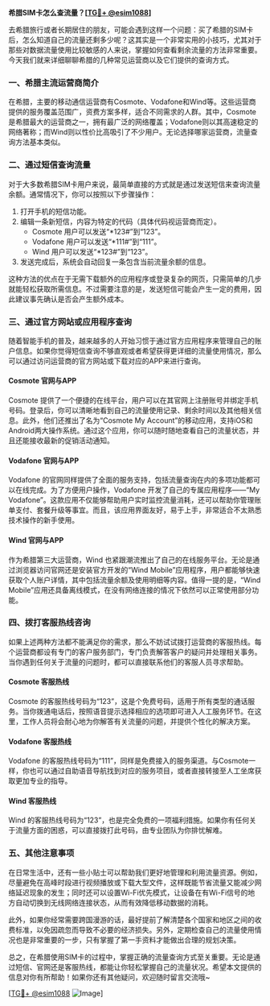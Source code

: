 **希腊SIM卡怎么查流量？[[TG💪+ @esim1088](https://t.me/s/esim1088)]**

去希腊旅行或者长期居住的朋友，可能会遇到这样一个问题：买了希腊的SIM卡后，怎么知道自己的流量还剩多少呢？这其实是一个非常实用的小技巧，尤其对于那些对数据流量使用比较敏感的人来说，掌握如何查看剩余流量的方法非常重要。今天我们就来详细聊聊希腊的几种常见运营商以及它们提供的查询方式。

### 一、希腊主流运营商简介

在希腊，主要的移动通信运营商有Cosmote、Vodafone和Wind等。这些运营商提供的服务覆盖范围广，资费方案多样，适合不同需求的人群。其中，Cosmote是希腊最大的运营商之一，拥有最广泛的网络覆盖；Vodafone则以其高速稳定的网络著称；而Wind则以性价比高吸引了不少用户。无论选择哪家运营商，流量查询方法基本类似。

### 二、通过短信查询流量

对于大多数希腊SIM卡用户来说，最简单直接的方式就是通过发送短信来查询流量余额。通常情况下，你可以按照以下步骤操作：

1. 打开手机的短信功能。
2. 编辑一条新短信，内容为特定的代码（具体代码视运营商而定）。
   - Cosmote 用户可以发送“*123#”到“123”。
   - Vodafone 用户可以发送“*111#”到“111”。
   - Wind 用户可以发送“*123#”到“123”。
3. 发送完成后，系统会自动回复一条包含当前流量余额的信息。

这种方法的优点在于无需下载额外的应用程序或登录复杂的网页，只需简单的几步就能轻松获取所需信息。不过需要注意的是，发送短信可能会产生一定的费用，因此建议事先确认是否会产生额外成本。

### 三、通过官方网站或应用程序查询

随着智能手机的普及，越来越多的人开始习惯于通过官方应用程序来管理自己的账户信息。如果你觉得短信查询不够直观或者希望获得更详细的流量使用情况，那么可以通过访问运营商的官方网站或下载对应的APP来进行查询。

#### Cosmote 官网与APP

Cosmote 提供了一个便捷的在线平台，用户可以在其官网上注册账号并绑定手机号码。登录后，你可以清晰地看到自己的流量使用记录、剩余时间以及其他相关信息。此外，他们还推出了名为“Cosmote My Account”的移动应用，支持iOS和Android两大操作系统。通过这个应用，你可以随时随地查看自己的流量状态，并且还能接收最新的促销活动通知。

#### Vodafone 官网与APP

Vodafone 的官网同样提供了全面的服务支持，包括流量查询在内的多项功能都可以在线完成。为了方便用户操作，Vodafone 开发了自己的专属应用程序——“My Vodafone”。这款应用不仅能够帮助用户实时监控流量消耗，还可以帮助你管理账单支付、套餐升级等事宜。而且，该应用界面友好，易于上手，非常适合不太熟悉技术操作的新手使用。

#### Wind 官网与APP

作为希腊第三大运营商，Wind 也紧跟潮流推出了自己的在线服务平台。无论是通过浏览器访问官网还是安装官方开发的“Wind Mobile”应用程序，用户都能够快速获取个人账户详情，其中包括流量余额及使用明细等内容。值得一提的是，“Wind Mobile”应用还具备离线模式，在没有网络连接的情况下依然可以正常使用部分功能。

### 四、拨打客服热线咨询

如果上述两种方法都不能满足你的需求，那么不妨试试拨打运营商的客服热线。每个运营商都设有专门的客户服务部门，专门负责解答客户的疑问并处理相关事务。当你遇到任何关于流量的问题时，都可以直接联系他们的客服人员寻求帮助。

#### Cosmote 客服热线

Cosmote 的客服热线号码为“123”，这是个免费号码，适用于所有类型的通话服务。当你拨通电话后，按照语音提示选择相应的选项即可进入人工服务环节。在这里，工作人员将会耐心地为你解答有关流量的问题，并提供个性化的解决方案。

#### Vodafone 客服热线

Vodafone 的客服热线号码为“111”，同样是免费接入的服务渠道。与Cosmote一样，你也可以通过自助语音导航找到对应的服务项目，或者直接转接至人工坐席获取更加专业的指导。

#### Wind 客服热线

Wind 的客服热线号码为“123”，也是完全免费的一项福利措施。如果你有任何关于流量方面的困惑，可以直接拨打此号码，由专业团队为你排忧解难。

### 五、其他注意事项

在日常生活中，还有一些小贴士可以帮助我们更好地管理和利用流量资源。例如，尽量避免在高峰时段进行视频播放或下载大型文件，这样既能节省流量又能减少网络延迟现象的发生；同时还可以设置Wi-Fi优先模式，让设备在有Wi-Fi信号的地方自动切换到无线网络连接状态，从而有效降低移动数据的消耗。

此外，如果你经常需要跨国漫游的话，最好提前了解清楚各个国家和地区之间的收费标准，以免因疏忽而导致不必要的经济损失。另外，定期检查自己的流量使用情况也是非常重要的一步，只有掌握了第一手资料才能做出合理的规划决策。

总之，在希腊使用SIM卡的过程中，掌握正确的流量查询方式至关重要。无论是通过短信、官网还是客服热线，都能让你轻松掌握自己的流量状况。希望本文提供的信息对你有所帮助！如果你还有其他疑问，欢迎随时留言交流哦~

[[TG💪+ @esim1088](https://t.me/s/esim1088) ![Image](https://i.postimg.cc/4NQfJmqS/Snipaste-2025-05-13-00-14-12.png)]